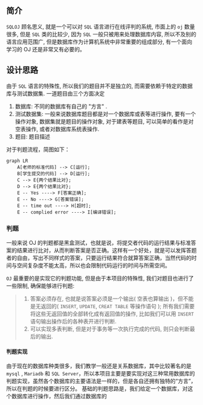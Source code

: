 ## 简介

`SQLOJ` 顾名思义, 就是一个可以对 `SQL` 语言进行在线评判的系统, 市面上的 `oj` 数量很多, 但是 `SQL` 类的比较少, 因为 `SQL` 一般只被用来处理数据库内容, 所以不及别的语言应用范围广, 但是数据库作为计算机系统中非常重要的组成部分, 有一个面向学习的 OJ 还是非常又有必要的。

## 设计思路

由于 `SQL` 语言的特殊性, 所以我们的题目并不是独立的, 而需要依赖于特定的数据库与测试数据集. 一道题目由三个方面决定
1. 数据库: 不同的数据库有自己的 "方言" .
2. 测试数据集: 一般来说数据库题目都是对一个数据库或表等进行操作, 要有一个操作对象, 数据集就是题目的操作对象, 对于建表等题目, 可以简单的看作是对空表操作, 或者对数据库系统表操作.
3. 题目: 题目描述

对于判题流程，简图如下：

```mermaid
graph LR
    A[老师的标准代码] --> C[运行];
    B[学生提交的代码] --> D[运行];
    C --> E{两个结果比对};
    D --> E{两个结果比对};
    E -- Yes ----> F[答案正确];
    E -- No ----> G[答案错误];
    E -- time out ----> H[超时];
    E -- complied error ----> I[编译错误];
```


### 判题

一般来说 OJ 的判题都是黑盒测试，也就是说，将提交者代码的运行结果与标准答案的结果进行比对，从而判断答案是否正确。这样有一个好处，就是可以发挥答题者的自由，写出不同样式的答案，只要运行结果符合就算答案正确，当然代码的时间与空间复杂度不能太高，所以也会限制代码运行的时间与所需空间。 

`OJ` 最重要的是实现它的判题功能, 但是由于本项目的特殊性, 我们对题目也进行了一些限制, 确保能够进行判题: 

>1. 答案必须存在, 也就是说答案必须是一个输出( 空表也算输出 )，但不能是无返回的( `INSERT`, `UPDATE`, `CREAT TABLE` 等操作语句 ); 所有我们需要将这些无返回值的全部转化成有返回值的操作, 比如我们可以用 `INSERT` 语句输出操作后的各种表开进行判断.
>2. 可以实现多表判断, 但是对于事务等一次执行完成的代码, 则只会判断最后的输出. 

#### 判题实现

由于现在的数据库种类很多，我们教学一般还是关系数据库，其中比较著名的是 `mysql` , `Mariadb` 和 `SQL Server`，所以本项目主要是要实现对这三种常用数据库的判题实现，虽然各个数据库的主要语法是一样的，但是各自还拥有独特的“方言”，所以在判题的时候要进行区分。
	基础的判题思路是，我们给定一个数据库，对这个数据库进行操作，然后我们通过数据库的
